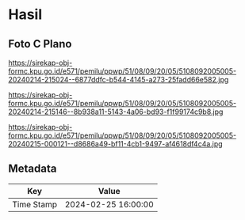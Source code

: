 # Hasil

## Foto C Plano

https://sirekap-obj-formc.kpu.go.id/e571/pemilu/ppwp/51/08/09/20/05/5108092005005-20240214-215024--6877ddfc-b544-4145-a273-25fadd66e582.jpg

https://sirekap-obj-formc.kpu.go.id/e571/pemilu/ppwp/51/08/09/20/05/5108092005005-20240214-215146--8b938a11-5143-4a06-bd93-f1f99174c9b8.jpg

https://sirekap-obj-formc.kpu.go.id/e571/pemilu/ppwp/51/08/09/20/05/5108092005005-20240215-000121--d8686a49-bf11-4cb1-9497-af4618df4c4a.jpg


## Metadata

| Key        | Value               |
| ---------- | ------------------- |
| Time Stamp | 2024-02-25 16:00:00 |



